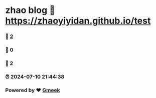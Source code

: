 # zhao blog :link: https://zhaoyiyidan.github.io/test 
### :page_facing_up: [2](https://zhaoyiyidan.github.io/test/tag.html) 
### :speech_balloon: 0 
### :hibiscus: 2 
### :alarm_clock: 2024-07-10 21:44:38 
### Powered by :heart: [Gmeek](https://github.com/Meekdai/Gmeek)
